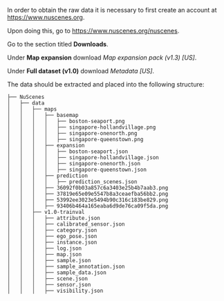 In order to obtain the raw data it is necessary to first create an account at https://www.nuscenes.org.

Upon doing this, go to https://www.nuscenes.org/nuscenes.

Go to the section titled **Downloads**.

Under **Map expansion** download *Map expansion pack (v1.3) \[US\]*.

Under **Full dataset (v1.0)** download *Metadata \[US\]*.

The data should be extracted and placed into the following structure:

```
├── NuScenes
│   ├── data
│   │   ├── maps
│   │   │   ├── basemap
│   │   │   │   ├── boston-seaport.png
│   │   │   │   ├── singapore-hollandvillage.png
│   │   │   │   ├── singapore-onenorth.png
│   │   │   │   ├── singapore-queenstown.png
│   │   │   ├── expansion
│   │   │   │   ├── boston-seaport.json
│   │   │   │   ├── singapore-hollandvillage.json
│   │   │   │   ├── singapore-onenorth.json
│   │   │   │   ├── singapore-queenstown.json
│   │   │   ├── prediction
│   │   │   │   ├── prediction_scenes.json
│   │   │   ├── 36092f0b03a857c6a3403e25b4b7aab3.png
│   │   │   ├── 37819e65e09e5547b8a3ceaefba56bb2.png
│   │   │   ├── 53992ee3023e5494b90c316c183be829.png
│   │   │   ├── 93406b464a165eaba6d9de76ca09f5da.png
│   │   ├── v1.0-trainval
│   │   │   ├── attribute.json
│   │   │   ├── calibrated_sensor.json
│   │   │   ├── category.json
│   │   │   ├── ego_pose.json
│   │   │   ├── instance.json
│   │   │   ├── log.json
│   │   │   ├── map.json
│   │   │   ├── sample.json
│   │   │   ├── sample_annotation.json
│   │   │   ├── sample_data.json
│   │   │   ├── scene.json
│   │   │   ├── sensor.json
│   │   │   ├── visibility.json
```


